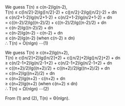 We guess T(n) &le; c(n-2)lg(n-2),  
T(n) &le; c(&lceil;n/2&rceil;-2)lg(&lceil;n/2&rceil;-2) + c(&lfloor;n/2&rfloor;-2)lg(&lfloor;n/2&rfloor;-2) + dn  
&le; c(n/2+1-2)lg(n/2+1-2) + c(n/2+1-2)lg(n/2+1-2) + dn  
= c((n-2)/2)lg((n-2)/2) + c((n-2)/2)lg((n-2)/2) + dn  
= c(n-2)lg((n-2)/2) + dn  
= c(n-2)lg(n-2) - c(n-2) + dn  
&le; c(n-2)lg(n-2) (when c(n-2) &ge; dn)  
&there4; T(n) = O(nlgn) &ctdot;(1)  

We guess T(n) &ge; c(n+2)lg(n+2),  
T(n) &ge; c(&lceil;n/2&rceil;+2)lg(&lceil;n/2&rceil;+2) + c(&lfloor;n/2&rfloor;+2)lg(&lfloor;n/2&rfloor;+2) + dn  
&ge; c(n/2-1+2)lg(n/2-1+2) + c(n/2-1+2)lg(n/2-1+2) + dn  
= c((n+2)/2)lg((n+2)/2) + c((n+2)/2)lg((n+2)/2) + dn  
= c(n+2)lg((n+2)/2) + dn  
= c(n+2)lg(n+2) - c(n+2) + dn  
&ge; c(n+2)lg(n+2) (when c(n+2) &le; dn)  
&there4; T(n) = &Omega;(nlgn) &ctdot;(2)  

From (1) and (2), T(n) = &Theta;(nlgn).  
